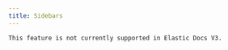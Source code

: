 ```yaml
---
title: Sidebars
---
```


```{warning}
This feature is not currently supported in Elastic Docs V3.
```